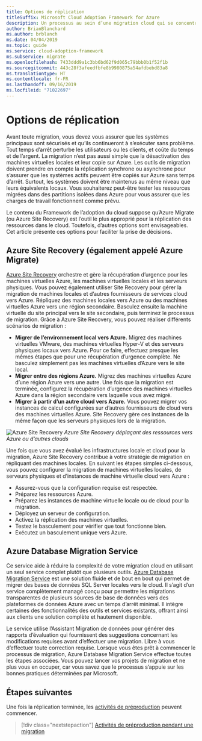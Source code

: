 ```yaml
---
title: Options de réplication
titleSuffix: Microsoft Cloud Adoption Framework for Azure
description: Un processus au sein d’une migration cloud qui se concentre sur les tâches de migration des charges de travail vers le cloud.
author: BrianBlanchard
ms.author: brblanch
ms.date: 04/04/2019
ms.topic: guide
ms.service: cloud-adoption-framework
ms.subservice: migrate
ms.openlocfilehash: 7433ddd9a1c3bb6bd62f9d065c79bbb0b1f52f1b
ms.sourcegitcommit: 443c28f3afeedfbfe8b9980875a54afdbebd83a8
ms.translationtype: HT
ms.contentlocale: fr-FR
ms.lasthandoff: 09/16/2019
ms.locfileid: "71022697"
---
```

# <a name="replication-options"></a>Options de réplication

Avant toute migration, vous devez vous assurer que les systèmes principaux sont sécurisés et qu’ils continueront à s’exécuter sans problème. Tout temps d’arrêt perturbe les utilisateurs ou les clients, et coûte du temps et de l’argent. La migration n’est pas aussi simple que la désactivation des machines virtuelles locales et leur copie sur Azure. Les outils de migration doivent prendre en compte la réplication synchrone ou asynchrone pour s’assurer que les systèmes actifs peuvent être copiés sur Azure sans temps d’arrêt. Surtout, les systèmes doivent être maintenus au même niveau que leurs équivalents locaux. Vous souhaiterez peut-être tester les ressources migrées dans des partitions isolées dans Azure pour vous assurer que les charges de travail fonctionnent comme prévu.

Le contenu du Framework de l’adoption du cloud suppose qu’Azure Migrate (ou Azure Site Recovery) est l’outil le plus approprié pour la réplication des ressources dans le cloud. Toutefois, d’autres options sont envisageables. Cet article présente ces options pour faciliter la prise de décisions.

## <a name="azure-site-recovery-also-known-as-azure-migrate"></a>Azure Site Recovery (également appelé Azure Migrate)

[Azure Site Recovery](https://docs.microsoft.com/azure/site-recovery/site-recovery-overview) orchestre et gère la récupération d’urgence pour les machines virtuelles Azure, les machines virtuelles locales et les serveurs physiques. Vous pouvez également utiliser Site Recovery pour gérer la migration de machines locales et d’autres fournisseurs de services cloud vers Azure. Répliquez des machines locales vers Azure ou des machines virtuelles Azure vers une région secondaire. Basculez ensuite la machine virtuelle du site principal vers le site secondaire, puis terminez le processus de migration. Grâce à Azure Site Recovery, vous pouvez réaliser différents scénarios de migration :

- **Migrer de l’environnement local vers Azure.** Migrez des machines virtuelles VMware, des machines virtuelles Hyper-V et des serveurs physiques locaux vers Azure. Pour ce faire, effectuez presque les mêmes étapes que pour une récupération d’urgence complète. Ne basculez simplement pas les machines virtuelles d’Azure vers le site local.
- **Migrer entre des régions Azure.** Migrez des machines virtuelles Azure d’une région Azure vers une autre. Une fois que la migration est terminée, configurez la récupération d’urgence des machines virtuelles Azure dans la région secondaire vers laquelle vous avez migré.
- **Migrer à partir d’un autre cloud vers Azure.** Vous pouvez migrer vos instances de calcul configurées sur d’autres fournisseurs de cloud vers des machines virtuelles Azure. Site Recovery gère ces instances de la même façon que les serveurs physiques lors de la migration.

![Azure Site Recovery](../../../_images/migrate/asr-replication-image.png)
*Azure Site Recovery déplaçant des ressources vers Azure ou d’autres clouds*

Une fois que vous avez évalué les infrastructures locale et cloud pour la migration, Azure Site Recovery contribue à votre stratégie de migration en répliquant des machines locales. En suivant les étapes simples ci-dessous, vous pouvez configurer la migration de machines virtuelles locales, de serveurs physiques et d’instances de machine virtuelle cloud vers Azure :

- Assurez-vous que la configuration requise est respectée.
- Préparez les ressources Azure.
- Préparez les instances de machine virtuelle locale ou de cloud pour la migration.
- Déployez un serveur de configuration.
- Activez la réplication des machines virtuelles.
- Testez le basculement pour vérifier que tout fonctionne bien.
- Exécutez un basculement unique vers Azure.

## <a name="azure-database-migration-service"></a>Azure Database Migration Service

Ce service aide à réduire la complexité de votre migration cloud en utilisant un seul service complet plutôt que plusieurs outils. [Azure Database Migration Service](https://docs.microsoft.com/azure/dms/dms-overview) est une solution fluide et de bout en bout qui permet de migrer des bases de données SQL Server locales vers le cloud. Il s’agit d’un service complètement managé conçu pour permettre les migrations transparentes de plusieurs sources de base de données vers des plateformes de données Azure avec un temps d’arrêt minimal. Il intègre certaines des fonctionnalités des outils et services existants, offrant ainsi aux clients une solution complète et hautement disponible.

Le service utilise l’Assistant Migration de données pour générer des rapports d’évaluation qui fournissent des suggestions concernant les modifications requises avant d’effectuer une migration. Libre à vous d’effectuer toute correction requise. Lorsque vous êtes prêt à commencer le processus de migration, Azure Database Migration Service effectue toutes les étapes associées. Vous pouvez lancer vos projets de migration et ne plus vous en occuper, car vous savez que le processus s’appuie sur les bonnes pratiques déterminées par Microsoft.

## <a name="next-steps"></a>Étapes suivantes

Une fois la réplication terminée, les [activités de préproduction](./stage.md) peuvent commencer.

> [!div class="nextstepaction"]
> [Activités de préproduction pendant une migration](./stage.md)
